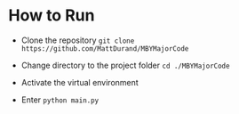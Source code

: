 # How to Run

+ Clone the repository `git clone https://github.com/MattDurand/MBYMajorCode` 

+ Change directory to the project folder `cd ./MBYMajorCode` 

+ Activate the virtual environment 

+ Enter `python main.py` 

